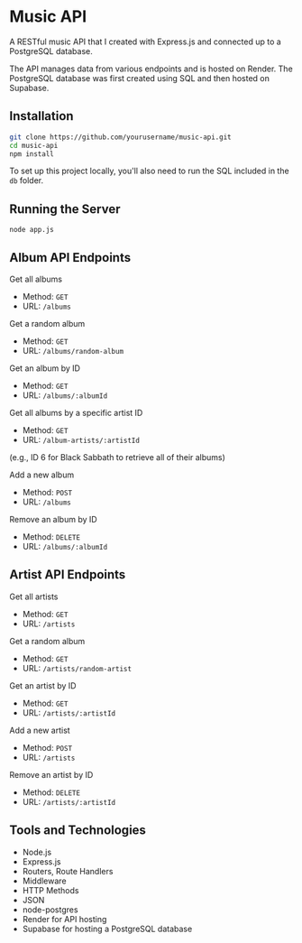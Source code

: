 # Music API

A RESTful music API that I created with Express.js and connected up to a PostgreSQL database.

The API manages data from various endpoints and is hosted on Render. The PostgreSQL database was first created using SQL and then hosted on Supabase.

## Installation

```sh
git clone https://github.com/yourusername/music-api.git
cd music-api
npm install
```

To set up this project locally, you'll also need to run the SQL included in the `db` folder.

## Running the Server

`node app.js`

## Album API Endpoints

Get all albums

- Method: `GET`
- URL: `/albums`

Get a random album

- Method: `GET`
- URL: `/albums/random-album`

Get an album by ID

- Method: `GET`
- URL: `/albums/:albumId`

Get all albums by a specific artist ID

- Method: `GET`
- URL: `/album-artists/:artistId`

(e.g., ID 6 for Black Sabbath to retrieve all of their albums)

Add a new album

- Method: `POST`
- URL: `/albums`

Remove an album by ID

- Method: `DELETE`
- URL: `/albums/:albumId`

## Artist API Endpoints

Get all artists

- Method: `GET`
- URL: `/artists`

Get a random album

- Method: `GET`
- URL: `/artists/random-artist`

Get an artist by ID

- Method: `GET`
- URL: `/artists/:artistId`

Add a new artist

- Method: `POST`
- URL: `/artists`

Remove an artist by ID

- Method: `DELETE`
- URL: `/artists/:artistId`

## Tools and Technologies

- Node.js
- Express.js
- Routers, Route Handlers
- Middleware
- HTTP Methods
- JSON
- node-postgres
- Render for API hosting
- Supabase for hosting a PostgreSQL database
